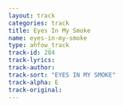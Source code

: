 ```yaml
---
layout: track
categories: track
title: Eyes In My Smoke
name: eyes-in-my-smoke
type: ahfow_track
track-id: 284
track-lyrics: 
track-author: 
track-sort: "EYES IN MY SMOKE"
track-alpha: E
track-original: 
---
```


